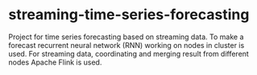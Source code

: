# streaming-time-series-forecasting

Project for time series forecasting based on streaming data.
To make a forecast recurrent neural network (RNN) working on nodes in cluster is used.
For streaming data, coordinating and merging result from different nodes Apache Flink is used.
